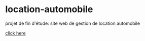 # location-automobile
projet de fin d'étude: site web de gestion de location automobile

<!DOCTYPE html>
<html>
<head>
	<meta charset="utf-8">
</head>

<body>
	<a href="https://slimani-ce.github.io/location-automobile/">click here</a>
</body>
</html>

